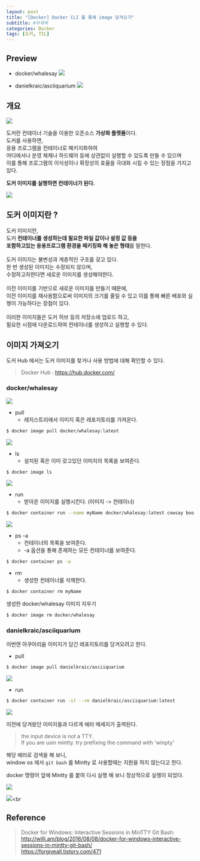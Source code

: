```yaml
---
layout: post
title: "[Docker] Docker CLI 를 통해 image 당겨오기"
subtitle: #부제목
categories: Docker
tags: [도커, TIL]
---
```


## Preview

- docker/whalesay
  ![](https://img1.daumcdn.net/thumb/R1280x0/?scode=mtistory2&fname=https%3A%2F%2Fblog.kakaocdn.net%2Fdn%2FbjpUWq%2Fbtr8nR9fm7E%2F8ZcxnOKXtQ8tUyXBHcK7Uk%2Fimg.png)

- danielkraic/asciiquarium
  ![](https://blog.kakaocdn.net/dn/7K4hb/btr8lPqmvDr/DLbPPnpRSnbDeTSWtCzsUk/img.gif)

## 개요

![](https://img1.daumcdn.net/thumb/R1280x0/?scode=mtistory2&fname=https%3A%2F%2Fblog.kakaocdn.net%2Fdn%2F3LZbA%2Fbtr8kecMtuG%2FZRKUpf7kc6n288yNcdbch0%2Fimg.png)

도커란 컨테이너 기술을 이용한 오픈소스 **가상화 플랫폼**이다.<br>
도커를 사용하면,<br>
응용 프로그램을 컨테이너로 패키지화하여<br>
어디에서나 운영 체제나 하드웨어 등에 상관없이 실행할 수 있도록 만들 수 있으며<br>
이를 통해 프로그램의 이식성이나 확장성의 효율을 극대화 시킬 수 있는 장점을 가지고 있다.

**도커 이미지를 실행하면 컨테이너가 된다.**

![](https://img1.daumcdn.net/thumb/R1280x0/?scode=mtistory2&fname=https%3A%2F%2Fblog.kakaocdn.net%2Fdn%2F5LM66%2Fbtr8vxaSQ9j%2FP7klXq15a8xPaSYU27ksr0%2Fimg.png)

## 도커 이미지란 ?

도커 이미지란,<br>
도커 **컨테이너를 생성하는데 필요한 파일 값이나 설정 값 등을<br> 포함하고있는 응용프로그램 환경을 패키징화 해 놓은 형태**를 말한다.
<br><br>
도커 이미지는 불변성과 계층적인 구조를 갖고 있다.<br>
한 번 생성된 이미지는 수정되지 않으며,<br>
수정하고자한다면 새로운 이미지를 생성해야한다.<br>
<br>
이전 이미지를 기반으로 새로운 이미지를 만들기 때문에,<br>
이전 이미지를 재사용함으로써 이미지의 크기를 줄일 수 있고 이를 통해 빠른 배포와 실행이 가능하다는 장점이 있다.<br>
<br>
이러한 이미지들은 도커 허브 등의 저장소에 업로드 하고,<br>
필요한 시점에 다운로드하여 컨테이너를 생성하고 실행할 수 있다.

## 이미지 가져오기

도커 Hub 에서는 도커 이미지를 찾거나 사용 방법에 대해 확인할 수 있다.

> Docker Hub : <https://hub.docker.com/>

### docker/whalesay

![](https://img1.daumcdn.net/thumb/R1280x0/?scode=mtistory2&fname=https%3A%2F%2Fblog.kakaocdn.net%2Fdn%2FckRr9i%2Fbtr8xPvBquH%2FLbica4EjKzX9rkm8FOxAWk%2Fimg.png)

- pull
  - 레지스트리에서 이미지 혹은 레포지토리를 가져온다.

```bash
$ docker image pull docker/whalesay:latest
```

![](https://img1.daumcdn.net/thumb/R1280x0/?scode=mtistory2&fname=https%3A%2F%2Fblog.kakaocdn.net%2Fdn%2FbblDAa%2Fbtr8xPbiNcH%2FpLacM8YD0Knt4L7PUT7Ku1%2Fimg.png)

- ls
  - 설치된 혹은 이미 갖고있던 이미지의 목록을 보여준다.

```bash
$ docker image ls
```

![](https://img1.daumcdn.net/thumb/R1280x0/?scode=mtistory2&fname=https%3A%2F%2Fblog.kakaocdn.net%2Fdn%2Fdjsm5F%2Fbtr8tDXyRvl%2FeSpr0L9jXvkZRLYkU5tc6K%2Fimg.png)

- run
  - 받아온 이미지를 실행시킨다. (이미지 -> 컨테이너)

```bash
$ docker container run --name myName docker/whalesay:latest cowsay boo
```

![](https://img1.daumcdn.net/thumb/R1280x0/?scode=mtistory2&fname=https%3A%2F%2Fblog.kakaocdn.net%2Fdn%2FlV7WC%2Fbtr8vJbBqjQ%2Fdlggr81RV9mBjd9KkbLjSK%2Fimg.png)

- ps -a
  - 컨테이너의 목록을 보여준다.
  - -a 옵션을 통해 존재하는 모든 컨테이너를 보여준다.

```bash
$ docker container ps -a
```

- rm
  - 생성한 컨테이너를 삭제한다.

```bash
$ docker container rm myName
```

생성한 docker/whalesay 이미지 지우기

```bash
$ docker image rm docker/whalesay
```

### danielkraic/asciiquarium

이번엔 아쿠아리움 이미지가 담긴 레포지토리를 당겨오려고 한다.<br>

- pull

```bash
$ docker image pull danielkraic/asciiquarium
```

![](https://img1.daumcdn.net/thumb/R1280x0/?scode=mtistory2&fname=https%3A%2F%2Fblog.kakaocdn.net%2Fdn%2FbbPiLu%2Fbtr8usPfLeY%2F9aCY6VIR7D2k1RIq9vWuhK%2Fimg.png)

- run

```bash
$ docker container run -it --rm danielkraic/asciiquarium:latest
```

![](https://img1.daumcdn.net/thumb/R1280x0/?scode=mtistory2&fname=https%3A%2F%2Fblog.kakaocdn.net%2Fdn%2F7McJn%2Fbtr8tvrZ5N3%2FUWKhomh0cXimgYLkdReu70%2Fimg.png)

이전에 당겨왔던 이미지들과 다르게 에러 메세지가 출력된다.<br>

> the input device is not a TTY.<br>
> If you are usin mintty. try prefixing the command with 'winpty'

해당 에러로 검색을 해 보니,<br>
window os 에서 `git bash` 를 Mintty 로 사용할때는 지원을 하지 않는다고 한다.<br>

docker 명령어 앞에 Mintty 를 붙여 다시 실행 해 보니 정상적으로 실행이 되었다.

![](https://img1.daumcdn.net/thumb/R1280x0/?scode=mtistory2&fname=https%3A%2F%2Fblog.kakaocdn.net%2Fdn%2F8wq7e%2Fbtr8kdyGaEQ%2FjSC7PgdEs9upsEjgFW6U7k%2Fimg.png)

![](https://blog.kakaocdn.net/dn/7K4hb/btr8lPqmvDr/DLbPPnpRSnbDeTSWtCzsUk/img.gif)<br

## Reference

> Docker for Windows: Interactive Sessions in MinTTY Git Bash:<br><http://willi.am/blog/2016/08/08/docker-for-windows-interactive-sessions-in-mintty-git-bash/><br><https://forgiveall.tistory.com/471>
